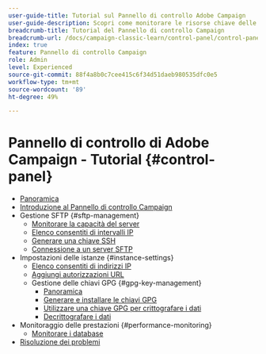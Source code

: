 ```yaml
---
user-guide-title: Tutorial sul Pannello di controllo Adobe Campaign
user-guide-description: Scopri come monitorare le risorse chiave delle istanze di Adobe Campaign ed eseguire attività di amministrazione nel Pannello di controllo Campaign.
breadcrumb-title: Tutorial del Pannello di controllo Campaign
breadcrumb-url: /docs/campaign-classic-learn/control-panel/control-panel-overview.html
index: true
feature: Pannello di controllo Campaign
role: Admin
level: Experienced
source-git-commit: 88f4a8b0c7cee415c6f34d51daeb980535dfc0e5
workflow-type: tm+mt
source-wordcount: '89'
ht-degree: 49%

---
```



# Pannello di controllo di Adobe Campaign - Tutorial {#control-panel}

+ [Panoramica](/help/control-panel-tutorials/control-panel-overview.md)
+ [Introduzione al Pannello di controllo Campaign](/help/control-panel-tutorials/get-started.md)
+ Gestione SFTP {#sftp-management}
   + [Monitorare la capacità del server](/help/control-panel-tutorials/sftp-management/monitor-server-capacity.md)
   + [Elenco consentiti di intervalli IP](/help/control-panel-tutorials/sftp-management/allowlist-ip-range.md)
   + [Generare una chiave SSH](/help/control-panel-tutorials/sftp-management/generate-ssh-key.md)
   + [Connessione a un server SFTP](/help/control-panel-tutorials/sftp-management/connect-to-sftp-server.md)
+ Impostazioni delle istanze {#instance-settings}
   + [Elenco consentiti di indirizzi IP](/help/control-panel-tutorials/instance-settings/allowlist-ip-address.md)
   + [Aggiungi autorizzazioni URL](/help/control-panel-tutorials/instance-settings/add-url-permissions.md)
   + Gestione delle chiavi GPG {#gpg-key-management}
      + [Panoramica](/help/control-panel-tutorials/instance-settings/gpg-key-management/gpg-key-management-overview.md)
      + [Generare e installare le chiavi GPG](/help/control-panel-tutorials/instance-settings/gpg-key-management/generate-and-install-gpg-keys.md)
      + [Utilizzare una chiave GPG per crittografare i dati](/help/control-panel-tutorials/instance-settings/gpg-key-management/use-a-gpg-key-to-encrypt-data.md)
      + [Decrittografare i dati](/help/control-panel-tutorials/instance-settings/gpg-key-management/decrypt-data.md)
+ Monitoraggio delle prestazioni {#performance-monitoring}
   + [Monitorare i database](/help/control-panel-tutorials/performance-monitoring/monitor-databases.md)
+ [Risoluzione dei problemi](/help/control-panel-tutorials/troubleshooting.md)